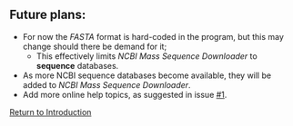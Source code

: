 ## Future plans:
* For now the *FASTA* format is hard-coded in the program, but this may change should there be demand for it;
    * This effectively limits *NCBI Mass Sequence Downloader* to **sequence** databases.
* As more NCBI sequence databases become available, they will be added to *NCBI Mass Sequence Downloader*.
* Add more online help topics, as suggested in issue [#1](https://github.com/StuntsPT/NCBI_Mass_Downloader/issues/1).

[Return to Introduction](index.md)
